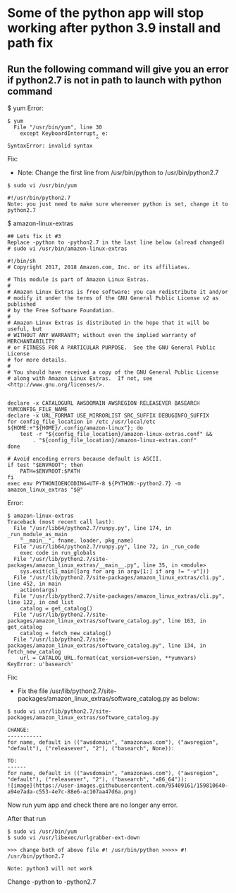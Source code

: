 # Some of the python app will stop working after python 3.9 install and path fix #

## Run the following command will give you an error if python2.7 is not in path to launch with python command ##

$ yum
Error:
```
$ yum
  File "/usr/bin/yum", line 30
    except KeyboardInterrupt, e:
                            ^
SyntaxError: invalid syntax
````
Fix:

- Note: Change the first line from /usr/bin/python to /usr/bin/python2.7

```
$ sudo vi /usr/bin/yum

#!/usr/bin/python2.7
Note: you just need to make sure whereever python is set, change it to python2.7

````

$ amazon-linux-extras
```
## Lets fix it #3
Replace -python to -python2.7 in the last line below (alread changed)
# sudo vi /usr/bin/amazon-linux-extras

#!/bin/sh
# Copyright 2017, 2018 Amazon.com, Inc. or its affiliates.

# This module is part of Amazon Linux Extras.
#
# Amazon Linux Extras is free software: you can redistribute it and/or
# modify it under the terms of the GNU General Public License v2 as published
# by the Free Software Foundation.
#
# Amazon Linux Extras is distributed in the hope that it will be useful, but
# WITHOUT ANY WARRANTY; without even the implied warranty of MERCHANTABILITY
# or FITNESS FOR A PARTICULAR PURPOSE.  See the GNU General Public License
# for more details.
#
# You should have received a copy of the GNU General Public License
# along with Amazon Linux Extras.  If not, see <http://www.gnu.org/licenses/>.


declare -x CATALOGURL AWSDOMAIN AWSREGION RELEASEVER BASEARCH YUMCONFIG_FILE_NAME
declare -x URL_FORMAT USE_MIRRORLIST SRC_SUFFIX DEBUGINFO_SUFFIX
for config_file_location in /etc /usr/local/etc ${HOME:+"${HOME}/.config/amazon-linux"}; do
	test -r "${config_file_location}/amazon-linux-extras.conf" &&
		. "${config_file_location}/amazon-linux-extras.conf"
done

# Avoid encoding errors because default is ASCII.
if test "$ENVROOT"; then
	PATH=$ENVROOT:$PATH
fi
exec env PYTHONIOENCODING=UTF-8 ${PYTHON:-python2.7} -m amazon_linux_extras "$@"
```

Error:

```
$ amazon-linux-extras
Traceback (most recent call last):
  File "/usr/lib64/python2.7/runpy.py", line 174, in _run_module_as_main
    "__main__", fname, loader, pkg_name)
  File "/usr/lib64/python2.7/runpy.py", line 72, in _run_code
    exec code in run_globals
  File "/usr/lib/python2.7/site-packages/amazon_linux_extras/__main__.py", line 35, in <module>
    sys.exit(cli_main([arg for arg in argv[1:] if arg != "-v"]))
  File "/usr/lib/python2.7/site-packages/amazon_linux_extras/cli.py", line 452, in main
    action(args)
  File "/usr/lib/python2.7/site-packages/amazon_linux_extras/cli.py", line 122, in cmd_list
    catalog = get_catalog()
  File "/usr/lib/python2.7/site-packages/amazon_linux_extras/software_catalog.py", line 163, in get_catalog
    catalog = fetch_new_catalog()
  File "/usr/lib/python2.7/site-packages/amazon_linux_extras/software_catalog.py", line 134, in fetch_new_catalog
    url = CATALOG_URL.format(cat_version=version, **yumvars)
KeyError: u'basearch'
```
Fix: 

- Fix the file /usr/lib/python2.7/site-packages/amazon_linux_extras/software_catalog.py as below:

```
$ sudo vi usr/lib/python2.7/site-packages/amazon_linux_extras/software_catalog.py

CHANGE:
-----------
for name, default in (("awsdomain", "amazonaws.com"), ("awsregion", "default"), ("releasever", "2"), ("basearch", None)):

TO:
------
for name, default in (("awsdomain", "amazonaws.com"), ("awsregion", "default"), ("releasever", "2"), ("basearch", "x86_64")):
![image](https://user-images.githubusercontent.com/95409161/159810640-a94e7ada-c553-4e7c-88e6-ac107aa47d6a.png)

```
Now run yum app and check there are no longer any error.

After that run 

```
$ sudo vi /usr/bin/yum
$ sudo vi /usr/libexec/urlgrabber-ext-down

>>> change both of above file #! /usr/bin/python >>>>> #! /usr/bin/python2.7

Note: python3 will not work
```

Change -python to -python2.7


